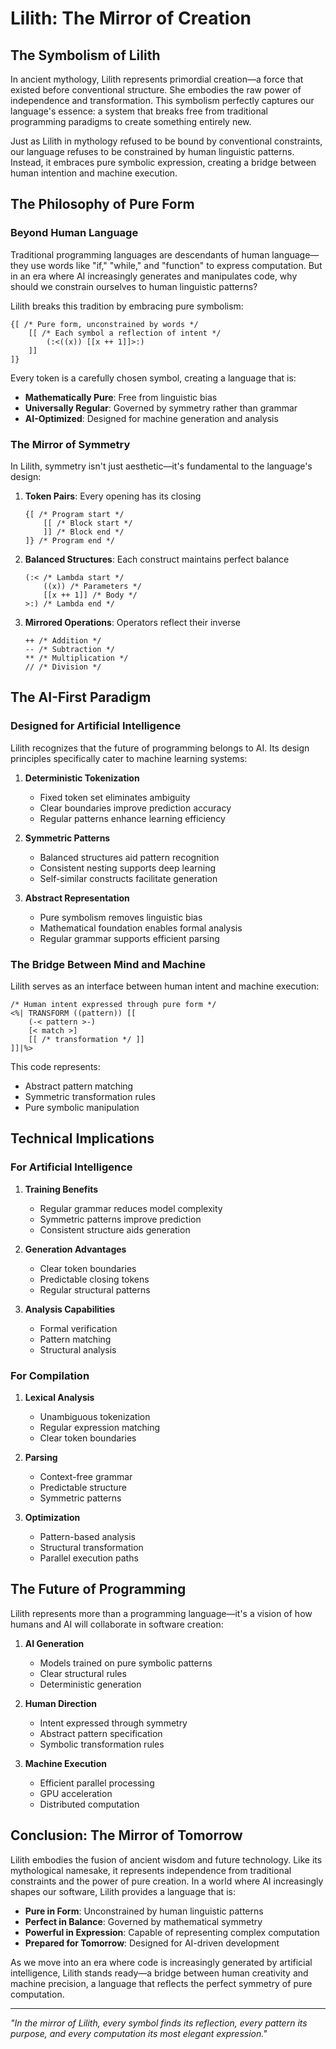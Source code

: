 # Lilith: The Mirror of Creation

## The Symbolism of Lilith

In ancient mythology, Lilith represents primordial creation—a force that existed before conventional structure. She embodies the raw power of independence and transformation. This symbolism perfectly captures our language's essence: a system that breaks free from traditional programming paradigms to create something entirely new.

Just as Lilith in mythology refused to be bound by conventional constraints, our language refuses to be constrained by human linguistic patterns. Instead, it embraces pure symbolic expression, creating a bridge between human intention and machine execution.

## The Philosophy of Pure Form

### Beyond Human Language

Traditional programming languages are descendants of human language—they use words like "if," "while," and "function" to express computation. But in an era where AI increasingly generates and manipulates code, why should we constrain ourselves to human linguistic patterns?

Lilith breaks this tradition by embracing pure symbolism:

```lilith
{[ /* Pure form, unconstrained by words */
    [[ /* Each symbol a reflection of intent */
        (:<((x)) [[x ++ 1]]>:)
    ]]
]}
```

Every token is a carefully chosen symbol, creating a language that is:
- **Mathematically Pure**: Free from linguistic bias
- **Universally Regular**: Governed by symmetry rather than grammar
- **AI-Optimized**: Designed for machine generation and analysis

### The Mirror of Symmetry

In Lilith, symmetry isn't just aesthetic—it's fundamental to the language's design:

1. **Token Pairs**: Every opening has its closing
   ```lilith
   {[ /* Program start */
       [[ /* Block start */
       ]] /* Block end */
   ]} /* Program end */
   ```

2. **Balanced Structures**: Each construct maintains perfect balance
   ```lilith
   (:< /* Lambda start */
       ((x)) /* Parameters */
       [[x ++ 1]] /* Body */
   >:) /* Lambda end */
   ```

3. **Mirrored Operations**: Operators reflect their inverse
   ```lilith
   ++ /* Addition */
   -- /* Subtraction */
   ** /* Multiplication */
   // /* Division */
   ```

## The AI-First Paradigm

### Designed for Artificial Intelligence

Lilith recognizes that the future of programming belongs to AI. Its design principles specifically cater to machine learning systems:

1. **Deterministic Tokenization**
   - Fixed token set eliminates ambiguity
   - Clear boundaries improve prediction accuracy
   - Regular patterns enhance learning efficiency

2. **Symmetric Patterns**
   - Balanced structures aid pattern recognition
   - Consistent nesting supports deep learning
   - Self-similar constructs facilitate generation

3. **Abstract Representation**
   - Pure symbolism removes linguistic bias
   - Mathematical foundation enables formal analysis
   - Regular grammar supports efficient parsing

### The Bridge Between Mind and Machine

Lilith serves as an interface between human intent and machine execution:

```lilith
/* Human intent expressed through pure form */
<%| TRANSFORM ((pattern)) [[
    (-< pattern >-)
    [< match >]
    [[ /* transformation */ ]]
]]|%>
```

This code represents:
- Abstract pattern matching
- Symmetric transformation rules
- Pure symbolic manipulation

## Technical Implications

### For Artificial Intelligence

1. **Training Benefits**
   - Regular grammar reduces model complexity
   - Symmetric patterns improve prediction
   - Consistent structure aids generation

2. **Generation Advantages**
   - Clear token boundaries
   - Predictable closing tokens
   - Regular structural patterns

3. **Analysis Capabilities**
   - Formal verification
   - Pattern matching
   - Structural analysis

### For Compilation

1. **Lexical Analysis**
   - Unambiguous tokenization
   - Regular expression matching
   - Clear token boundaries

2. **Parsing**
   - Context-free grammar
   - Predictable structure
   - Symmetric patterns

3. **Optimization**
   - Pattern-based analysis
   - Structural transformation
   - Parallel execution paths

## The Future of Programming

Lilith represents more than a programming language—it's a vision of how humans and AI will collaborate in software creation:

1. **AI Generation**
   - Models trained on pure symbolic patterns
   - Clear structural rules
   - Deterministic generation

2. **Human Direction**
   - Intent expressed through symmetry
   - Abstract pattern specification
   - Symbolic transformation rules

3. **Machine Execution**
   - Efficient parallel processing
   - GPU acceleration
   - Distributed computation

## Conclusion: The Mirror of Tomorrow

Lilith embodies the fusion of ancient wisdom and future technology. Like its mythological namesake, it represents independence from traditional constraints and the power of pure creation. In a world where AI increasingly shapes our software, Lilith provides a language that is:

- **Pure in Form**: Unconstrained by human linguistic patterns
- **Perfect in Balance**: Governed by mathematical symmetry
- **Powerful in Expression**: Capable of representing complex computation
- **Prepared for Tomorrow**: Designed for AI-driven development

As we move into an era where code is increasingly generated by artificial intelligence, Lilith stands ready—a bridge between human creativity and machine precision, a language that reflects the perfect symmetry of pure computation.

---

*"In the mirror of Lilith, every symbol finds its reflection, every pattern its purpose, and every computation its most elegant expression."*